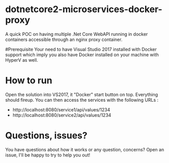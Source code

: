 # dotnetcore2-microservices-docker-proxy
A quick POC on having multiple .Net Core WebAPI running in docker containers accessible through an nginx proxy container.

#Prerequisite
Your need to have Visual Studio 2017 installed with Docker support which imply you also have Docker installed on your machine with HyperV as well.

# How to run
Open the solution into VS2017, it "Docker" start button on top. Everything should fireup. You can then access the services with the following URLs :
- http://localhost:8080/service1/api/values/1234
- http://localhost:8080/service2/api/values/1234

# Questions, issues?
You have questions about how it works or any question, concerns? Open an issue, I'll be happy to try to help you out!
